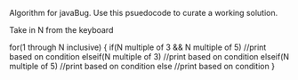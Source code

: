 Algorithm for javaBug. Use this psuedocode to curate a working solution.

Take in N from the keyboard

for(1 through N inclusive)
{
    if(N multiple of 3 && N multiple of 5)
        //print based on condition
    elseif(N multiple of 3)
        //print based on condition
    elseif(N multiple of 5)
        //print based on condition 
    else
        //print based on condition
}
